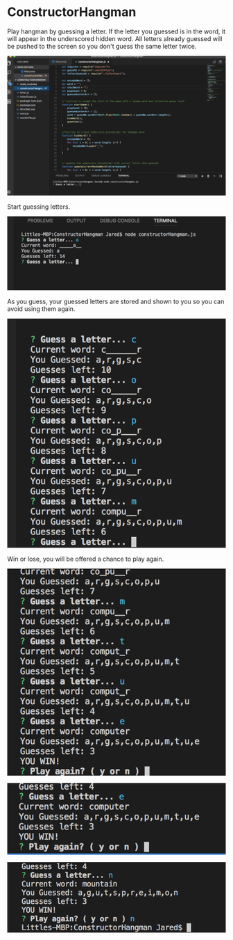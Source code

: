 # ConstructorHangman

Play hangman by guessing a letter. If the letter you guessed is in the word, it will appear in the
underscored hidden word. All letters already guessed will be pushed to the screen so you don't guess the 
same letter twice.



![StartGame](/images/begin.png)

Start guessing letters.

![StartGuessing](/images/guessOne.png)

As you guess, your guessed letters are stored and shown to you so you can avoid using them again.

![GuessTwo](/images/guessTwo.png)

Win or lose, you will be offered a chance to play again.

![GuessThree](/images/guessThree.png)


![PlayAgain](/images/playAgain.png)


![EndGame](/images/endGame.png)
